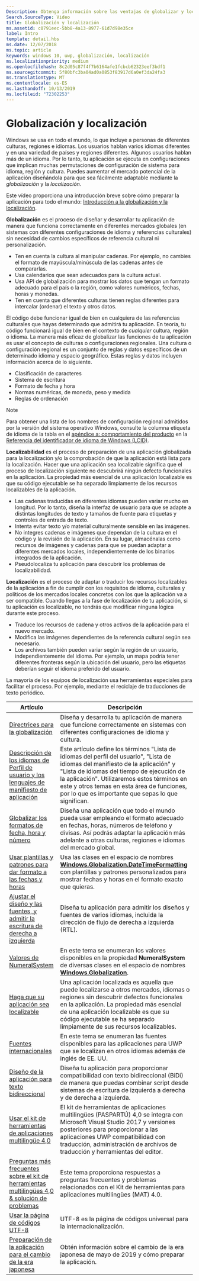 ```yaml
---
Description: Obtenga información sobre las ventajas de globalizar y localizar la aplicación, y exactamente lo que significan estos términos.
Search.SourceType: Video
title: Globalización y localización
ms.assetid: c0791eec-5bb8-4a13-8977-61d7d98e35ce
label: Intro
template: detail.hbs
ms.date: 12/07/2018
ms.topic: article
keywords: windows 10, uwp, globalización, localización
ms.localizationpriority: medium
ms.openlocfilehash: 8c2d05c87f4f7b6164afe1fcbcb62323eef3bdf1
ms.sourcegitcommit: 5f80bfc3ba04ad0a0853f83917d6a0ef3da24fa3
ms.translationtype: MT
ms.contentlocale: es-ES
ms.lasthandoff: 10/13/2019
ms.locfileid: "72302253"
---
```

# <a name="globalization-and-localization"></a>Globalización y localización

Windows se usa en todo el mundo, lo que incluye a personas de diferentes culturas, regiones e idiomas. Los usuarios hablan varios idiomas diferentes y en una variedad de países y regiones diferentes. Algunos usuarios hablan más de un idioma. Por lo tanto, tu aplicación se ejecuta en configuraciones que implican muchas permutaciones de configuración de sistema para idioma, región y cultura. Puedes aumentar el mercado potencial de la aplicación diseñándola para que sea fácilmente adaptable mediante la *globalización* y la *localización*.

Este vídeo proporciona una introducción breve sobre cómo preparar la aplicación para todo el mundo: [Introducción a la globalización y la localización](https://channel9.msdn.com/Blogs/One-Dev-Minute/Introduction-to-globalization-and-localization).

**Globalización** es el proceso de diseñar y desarrollar tu aplicación de manera que funciona correctamente en diferentes mercados globales (en sistemas con diferentes configuraciones de idioma y referencias culturales) sin necesidad de cambios específicos de referencia cultural ni personalización.

- Ten en cuenta la cultura al manipular cadenas. Por ejemplo, no cambies el formato de mayúscula/minúscula de las cadenas antes de compararlas.
- Usa calendarios que sean adecuados para la cultura actual.
- Usa API de globalización para mostrar los datos que tengan un formato adecuado para el país o la región, como valores numéricos, fechas, horas y monedas.
- Ten en cuenta que diferentes culturas tienen reglas diferentes para intercalar (ordenar) el texto y otros datos.

El código debe funcionar igual de bien en cualquiera de las referencias culturales que hayas determinado que admitirá tu aplicación. En teoría, tu código funcionará igual de bien en el contexto de *cualquier* cultura, región o idioma. La manera más eficaz de globalizar las funciones de tu aplicación es usar el concepto de culturas o configuraciones regionales. Una cultura o configuración regional es un conjunto de reglas y datos específicos de un determinado idioma y espacio geográfico. Estas reglas y datos incluyen información acerca de lo siguiente.

- Clasificación de caracteres
- Sistema de escritura
- Formato de fecha y hora
- Normas numéricas, de moneda, peso y medida
- Reglas de ordenación

>[!NOTE]
> Para obtener una lista de los nombres de configuración regional admitidos por la versión del sistema operativo Windows, consulte la columna etiqueta de idioma de la tabla en el [apéndice a: comportamiento del producto](https://docs.microsoft.com/en-us/openspecs/windows_protocols/ms-lcid/a9eac961-e77d-41a6-90a5-ce1a8b0cdb9c) en la [Referencia del identificador de idioma de Windows (LCID)](https://docs.microsoft.com/en-us/openspecs/windows_protocols/ms-lcid/70feba9f-294e-491e-b6eb-56532684c37f).

**Localizabilidad** es el proceso de preparación de una aplicación globalizada para la localización y/o la comprobación de que la aplicación está lista para la localización. Hacer que una aplicación sea localizable significa que el proceso de localización siguiente no descubrirá ningún defecto funcionales en la aplicación. La propiedad más esencial de una aplicación localizable es que su código ejecutable se ha separado limpiamente de los recursos localizables de la aplicación.

- Las cadenas traducidas en diferentes idiomas pueden variar mucho en longitud. Por lo tanto, diseña la interfaz de usuario para que se adapte a distintas longitudes de texto y tamaños de fuente para etiquetas y controles de entrada de texto.
- Intenta evitar texto y/o material culturalmente sensible en las imágenes.
- No integres cadenas e imágenes que dependan de la cultura en el código y la revisión de la aplicación. En su lugar, almacénalas como recursos de imágenes y cadenas para que se puedan adaptar a diferentes mercados locales, independientemente de los binarios integrados de la aplicación.
- Pseudolocaliza tu aplicación para descubrir los problemas de localizabilidad.

**Localización** es el proceso de adaptar o traducir los recursos localizables de la aplicación a fin de cumplir con los requisitos de idioma, culturales y políticos de los mercados locales concretos con los que la aplicación va a ser compatible. Cuando llegas a la fase de localización de tu aplicación, si tu aplicación es localizable, no tendrás que modificar ninguna lógica durante este proceso.

- Traduce los recursos de cadena y otros activos de la aplicación para el nuevo mercado.
- Modifica las imágenes dependientes de la referencia cultural según sea necesario.
- Los archivos también pueden variar según la región de un usuario, independientemente del idioma. Por ejemplo, un mapa podría tener diferentes fronteras según la ubicación del usuario, pero las etiquetas deberían seguir el idioma preferido del usuario.

La mayoría de los equipos de localización usa herramientas especiales para facilitar el proceso. Por ejemplo, mediante el reciclaje de traducciones de texto periódico.

| Artículo | Descripción |
|---------|-------------|
| [Directrices para la globalización](guidelines-and-checklist-for-globalizing-your-app.md) | Diseña y desarrolla tu aplicación de manera que funcione correctamente en sistemas con diferentes configuraciones de idioma y cultura. |
| [Descripción de los idiomas de Perfil de usuario y los lenguajes de manifiesto de aplicación](manage-language-and-region.md) | Este artículo define los términos "Lista de idiomas del perfil del usuario", "Lista de idiomas del manifiesto de la aplicación" y "Lista de idiomas del tiempo de ejecución de la aplicación". Utilizaremos estos términos en este y otros temas en esta área de funciones, por lo que es importante que sepas lo que significan. |
| [Globalizar los formatos de fecha, hora y número](use-global-ready-formats.md) | Diseña una aplicación que todo el mundo pueda usar empleando el formato adecuado en fechas, horas, números de teléfono y divisas. Así podrás adaptar la aplicación más adelante a otras culturas, regiones e idiomas del mercado global. |
| [Usar plantillas y patrones para dar formato a las fechas y horas](use-patterns-to-format-dates-and-times.md) | Usa las clases en el espacio de nombres [**Windows.Globalization.DateTimeFormatting**](/uwp/api/windows.globalization.datetimeformatting?branch=live) con plantillas y patrones personalizados para mostrar fechas y horas en el formato exacto que quieras. |
| [Ajustar el diseño y las fuentes, y admitir la escritura de derecha a izquierda](adjust-layout-and-fonts--and-support-rtl.md) | Diseña tu aplicación para admitir los diseños y fuentes de varios idiomas, incluida la dirección de flujo de derecha a izquierda (RTL). |
| [Valores de NumeralSystem](glob-numeralsystem-values.md) | En este tema se enumeran los valores disponibles en la propiedad **NumeralSystem** de diversas clases en el espacio de nombres [**Windows.Globalization**](/uwp/api/windows.globalization?branch=live). |
| [Haga que su aplicación sea localizable](prepare-your-app-for-localization.md) | Una aplicación localizada es aquella que puede localizarse a otros mercados, idiomas o regiones sin descubrir defectos funcionales en la aplicación. La propiedad más esencial de una aplicación localizable es que su código ejecutable se ha separado limpiamente de sus recursos localizables. |
| [Fuentes internacionales](loc-international-fonts.md) | En este tema se enumeran las fuentes disponibles para las aplicaciones para UWP que se localizan en otros idiomas además de inglés de EE. UU. |
| [Diseño de la aplicación para texto bidireccional](design-for-bidi-text.md) | Diseña tu aplicación para proporcionar compatibilidad con texto bidireccional (BiDi) de manera que puedas combinar script desde sistemas de escritura de izquierda a derecha y de derecha a izquierda. |
| [Usar el kit de herramientas de aplicaciones multilingüe 4,0](use-mat.md) | El kit de herramientas de aplicaciones multilingües (PASPARTÚ) 4,0 se integra con Microsoft Visual Studio 2017 y versiones posteriores para proporcionar a las aplicaciones UWP compatibilidad con traducción, administración de archivos de traducción y herramientas del editor. |
| [Preguntas más frecuentes sobre el kit de herramientas multilingües 4,0 & solución de problemas](mat-faq-troubleshooting.md) | Este tema proporciona respuestas a preguntas frecuentes y problemas relacionados con el Kit de herramientas para aplicaciones multilingües (MAT) 4.0. |
| [Usar la página de códigos UTF-8](use-utf8-code-page.md) | UTF-8 es la página de códigos universal para la internacionalización. |
| [Preparación de la aplicación para el cambio de la era japonesa](japanese-era-change.md) | Obtén información sobre el cambio de la era japonesa de mayo de 2019 y cómo preparar la aplicación. |

